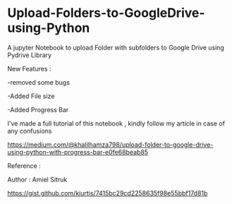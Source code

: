# Upload-Folders-to-GoogleDrive-using-Python
A jupyter Notebook to upload Folder with subfolders to Google Drive using Pydrive Library


New Features :

-removed some bugs

-Added File size

-Added Progress Bar


I've made a full tutorial of this notebook , kindly follow my article in case of any confusions

https://medium.com/@khalilhamza798/upload-folder-to-google-drive-using-python-with-progress-bar-e0fe68beab85


Reference :

Author : Amiel Sitruk

https://gist.github.com/kiurtis/7415bc29cd2258635f98e55bbf17d81b
